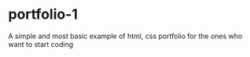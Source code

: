 # portfolio-1
A simple and most basic example of html, css portfolio for the ones who want to start coding
